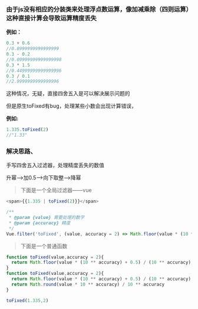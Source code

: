 ### 由于js没有相应的分装类来处理浮点数运算，像加减乘除（四则运算）这种直接计算会导致运算精度丢失
  
**例如：**

```js
0.3 + 0.6
//0.8999999999999999
0.3 - 0.2
//0.09999999999999998
0.3 * 1.5
//0.44999999999999996
0.3 / 0.1
//2.9999999999999996
```

这种情况，无疑，直接四舍五入是可以解决展示问题的

但是原生toFixed有bug，处理某些小数会出现计算错误，

**例如:**
```js
1.335.toFixed(2)
//"1.33"
```

### 解决思路、

  手写四舍五入过滤器，处理精度丢失的数值

  升幂-->加0.5-->向下取整-->降幂

> 下面是一个全局过滤器——vue

```js
<span>{{1.335 | toFixed(2)}}</span>

/**
 * @param {value} 需要处理的数字
 * @param {accuracy} 精度
 */
Vue.filter('toFixed', (value, accuracy = 2) => Math.floor(value * (10 ** accuracy) + 0.5) / (10 ** accuracy))
```

> 下面是一个普通函数

```js
function toFixed(value,accuracy = 2){
  return Math.floor(value * (10 ** accuracy) + 0.5) / (10 ** accuracy)
}
function toFixed(value,accuracy = 2){
  return Math.floor(value * (10 ** accuracy) + 0.5) / (10 ** accuracy)
  return Math.round(value * 10 ** accuracy) / 10 ** accuracy
}

toFixed(1.335,2)
```
